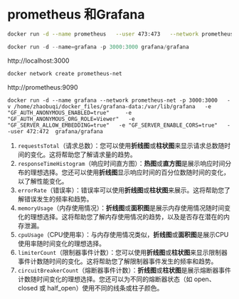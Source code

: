 # prometheus 和Grafana

```sh
docker run -d --name prometheus   --user 473:473   --network prometheus-net   -p 9090:9090   --mount type=bind,source=/home/zhaobuqi/docker_files/prometheus.yml,target=/etc/prometheus/prometheus.yml   --mount type=bind,source=/home/zhaobuqi/docker_files/prometheus-data,target=/prometheus   prom/prometheus
```

```go
docker run -d --name=grafana -p 3000:3000 grafana/grafana
```

http://localhost:3000

```sh
docker network create prometheus-net
```

http://prometheus:9090

```shell
docker run -d --name grafana --network prometheus-net -p 3000:3000   -v /home/zhaobuqi/docker_files/grafana-data:/var/lib/grafana   -e "GF_AUTH_ANONYMOUS_ENABLED=true"     -e "GF_AUTH_ANONYMOUS_ORG_ROLE=Viewer"   -e "GF_SERVER_ALLOW_EMBEDDING=true"   -e "GF_SERVER_ENABLE_CORS=true"   --user 472:472  grafana/grafana 
```

1. `requestsTotal`（请求总数）：您可以使用**折线图**或**柱状图**来显示请求总数随时间的变化。这将帮助您了解请求量的趋势。
2. `responseTimeHistogram`（响应时间直方图）：**热图**或**直方图**是展示响应时间分布的理想选择。您还可以使用**折线图**显示响应时间的百分位数随时间的变化，以了解性能变化。
3. `errorRate`（错误率）：错误率可以使用**折线图**或**柱状图**来展示。这将帮助您了解错误发生的频率和趋势。
4. `memoryUsage`（内存使用情况）：**折线图**或**面积图**是展示内存使用情况随时间变化的理想选择。这将帮助您了解内存使用情况的趋势，以及是否存在潜在的内存泄漏。
5. `cpuUsage`（CPU使用率）：与内存使用情况类似，**折线图**或**面积图**是展示CPU使用率随时间变化的理想选择。
6. `limiterCount`（限制器事件计数）：您可以使用**折线图**或**柱状图**来显示限制器事件计数随时间的变化。这将帮助您了解限制器事件发生的频率和趋势。
7. `circuitBreakerCount`（熔断器事件计数）：**折线图**或**柱状图**是展示熔断器事件计数随时间变化的理想选择。您还可以为不同的熔断器状态（如 open、closed 或 half_open）使用不同的线条或柱子颜色。